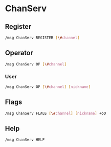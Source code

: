 # ChanServ

## Register

```sh
/msg ChanServ REGISTER [\#channel]
```

## Operator

```sh
/msg ChanServ OP [\#channel]
```

### User

```sh
/msg ChanServ OP [\#channel] [nickname]
```

## Flags

```sh
/msg ChanServ FLAGS [\#channel] [nickname] +oO
```

## Help

```sh
/msg ChanServ HELP
```
